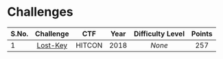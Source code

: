 # Challenges

| S.No. | Challenge           | CTF    | Year | Difficulty Level | Points |
|-------|:-------------------:|:------:|:----:|:----------------:|:------:|
| 1     |[Lost-Key](Lost-Key/)| HITCON | 2018 | _None_           | 257    |
